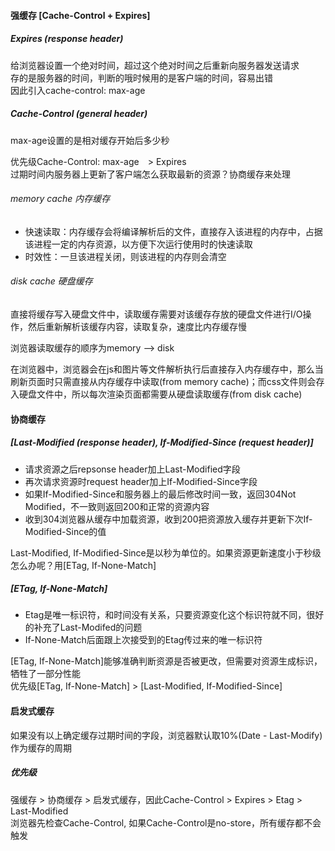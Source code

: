 #### 强缓存 [Cache-Control + Expires]
##### Expires (response header)  
  给浏览器设置一个绝对时间，超过这个绝对时间之后重新向服务器发送请求      
  存的是服务器的时间，判断的哦时候用的是客户端的时间，容易出错    
  因此引入cache-control: max-age    
##### Cache-Control (general header)     
  max-age设置的是相对缓存开始后多少秒   

优先级Cache-Control: max-age　> Expires   
过期时间内服务器上更新了客户端怎么获取最新的资源？协商缓存来处理  

###### memory cache 内存缓存
- 快速读取：内存缓存会将编译解析后的文件，直接存入该进程的内存中，占据该进程一定的内存资源，以方便下次运行使用时的快速读取 
- 时效性：一旦该进程关闭，则该进程的内存则会清空

###### disk cache 硬盘缓存
直接将缓存写入硬盘文件中，读取缓存需要对该缓存存放的硬盘文件进行I/O操作，然后重新解析该缓存内容，读取复杂，速度比内存缓存慢

浏览器读取缓存的顺序为memory –> disk

在浏览器中，浏览器会在js和图片等文件解析执行后直接存入内存缓存中，那么当刷新页面时只需直接从内存缓存中读取(from memory cache)；而css文件则会存入硬盘文件中，所以每次渲染页面都需要从硬盘读取缓存(from disk cache)

#### 协商缓存
##### [Last-Modified (response header), If-Modified-Since (request header)]    
- 请求资源之后repsonse header加上Last-Modified字段
- 再次请求资源时request header加上If-Modified-Since字段
- 如果If-Modified-Since和服务器上的最后修改时间一致，返回304Not Modified，不一致则返回200和正常的资源内容 
- 收到304浏览器从缓存中加载资源，收到200把资源放入缓存并更新下次If-Modified-Since的值   

Last-Modified, If-Modified-Since是以秒为单位的。如果资源更新速度小于秒级怎么办呢？用[ETag, If-None-Match]  

##### [ETag, If-None-Match] 
- Etag是唯一标识符，和时间没有关系，只要资源变化这个标识符就不同，很好的补充了Last-Modifed的问题   
- If-None-Match后面跟上次接受到的Etag传过来的唯一标识符    

[ETag, If-None-Match]能够准确判断资源是否被更改，但需要对资源生成标识，牺牲了一部分性能   
优先级[ETag, If-None-Match] > [Last-Modified, If-Modified-Since]

#### 启发式缓存
如果没有以上确定缓存过期时间的字段，浏览器默认取10%(Date - Last-Modify)作为缓存的周期  

##### 优先级
强缓存 > 协商缓存 > 启发式缓存，因此Cache-Control > Expires > Etag > Last-Modified     
浏览器先检查Cache-Control, 如果Cache-Control是no-store，所有缓存都不会触发   

